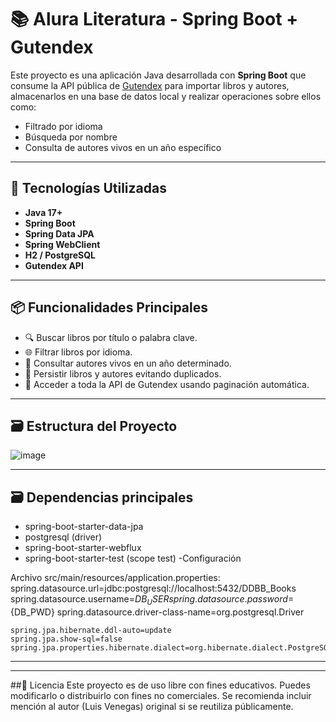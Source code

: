 # 📚 **Alura Literatura - Spring Boot + Gutendex**

Este proyecto es una aplicación Java desarrollada con **Spring Boot** que consume la API pública de [Gutendex](https://gutendex.com) para importar libros y autores, almacenarlos en una base de datos local y realizar operaciones sobre ellos como:

- Filtrado por idioma
- Búsqueda por nombre
- Consulta de autores vivos en un año específico

---

## 🚀 **Tecnologías Utilizadas**

- **Java 17+**
- **Spring Boot**
- **Spring Data JPA**
- **Spring WebClient**
- **H2 / PostgreSQL**
- **Gutendex API**

---

## 📦 **Funcionalidades Principales**

- 🔍 Buscar libros por título o palabra clave.
- 🌐 Filtrar libros por idioma.
- 👤 Consultar autores vivos en un año determinado.
- 💾 Persistir libros y autores evitando duplicados.
- 🔄 Acceder a toda la API de Gutendex usando paginación automática.

---

## 🗃️ **Estructura del Proyecto**
![image](https://github.com/user-attachments/assets/5326d24c-ea16-4890-8dfb-b4604a8cfacb)

---

## 🗃️ **Dependencias principales**

- spring-boot-starter-data-jpa
- postgresql (driver)
- spring-boot-starter-webflux
- spring-boot-starter-test (scope test)
 -Configuración

Archivo src/main/resources/application.properties:
    spring.datasource.url=jdbc:postgresql://localhost:5432/DDBB_Books
    spring.datasource.username=${DB_USER}
    spring.datasource.password=${DB_PWD}
    spring.datasource.driver-class-name=org.postgresql.Driver
    
    spring.jpa.hibernate.ddl-auto=update
    spring.jpa.show-sql=false
    spring.jpa.properties.hibernate.dialect=org.hibernate.dialect.PostgreSQLDialect

---



---

##📜 Licencia Este proyecto es de uso libre con fines educativos. Puedes modificarlo o distribuirlo con fines no comerciales. 
Se recomienda incluir mención al autor (Luis Venegas) original si se reutiliza públicamente.

